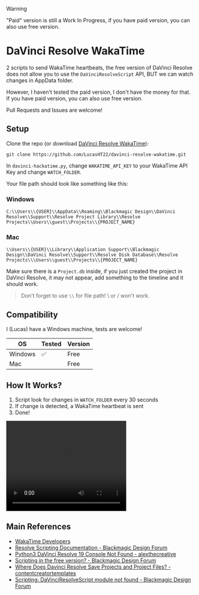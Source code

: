 > [!WARNING]
> "Paid" version is still a Work In Progress, if you have paid version, you can also use free version.

# DaVinci Resolve WakaTime

2 scripts to send WakaTime heartbeats, the free version of DaVinci Resolve does not allow you to use the `DaVinciResolveScript` API, BUT we can watch changes in AppData folder.

However, I haven't tested the paid version, I don't have the money for that. If you have paid version, you can also use free version.

Pull Requests and Issues are welcome!

## Setup

Clone the repo (or download [DaVinci Resolve WakaTime](/free/davinci-hackatime.py)):

```
git clone https://github.com/LucasHT22/davinci-resolve-wakatime.git
```

In `davinci-hackatime.py`, change `WAKATIME_API_KEY` to your WakaTime API Key and change `WATCH_FOLDER`.


Your file path should look like something like this:

### Windows
```
C:\\Users\\{USER}\\AppData\\Roaming\\Blackmagic Design\\DaVinci Resolve\\Support\\Resolve Project Library\\Resolve Projects\\Users\\guest\\Projects\\{PROJECT_NAME}
```

### Mac
```
\\Users\\{USER}\\Library\\Application Support\\Blackmagic Design\\DaVinci Resolve\\Support\\Resolve Disk Database\\Resolve Projects\\\Users\\guest\\Projects\\{PROJECT_NAME}
```

Make sure there is a `Project.db` inside, if you just created the project in DaVinci Resolve, it may not appear, add something to the timeline and it should work.

> Don't forget to use `\\` for file path! \ or / won't work.

## Compatibility

I (Lucas) have a Windows machine, tests are welcome!

| OS | Tested | Version |
| -- | ------ | ------- |
| Windows | ✅ | Free |
| Mac | | Free |

## How It Works?

1. Script look for changes in `WATCH_FOLDER` every 30 seconds
2. If change is detected, a WakaTime heartbeat is sent
3. Done!

<video src="assets/davinci-wakatime.mov" width="320" height="240" controls></video>

## Main References

- [WakaTime Developers](https://wakatime.com/developers)
- [Resolve Scripting Documentation - Blackmagic Design Forum](https://forum.blackmagicdesign.com/viewtopic.php?f=21&t=78611)
- [Python3 DaVinci Resolve 19 Console Not Found - alexthecreative](https://alexthecreative.com/python3-davinci-resolve-19-console-not-found/)
- [Scripting in the free version? - Blackmagic Design Forum](https://forum.blackmagicdesign.com/viewtopic.php?f=21&t=113252)
- [Where Does Davinci Resolve Save Projects and Project Files? - contentcreatortemplates](https://www.contentcreatortemplates.com/learn/where-does-davinci-resolve-save-projects)
- [Scripting: DaVinciResolveScript module not found - Blackmagic Design Forum](https://forum.blackmagicdesign.com/viewtopic.php?f=21&t=137340)
